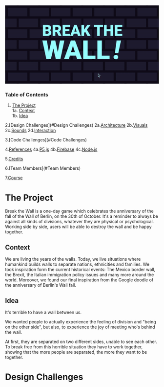 
<p align="center">
<img src="https://github.com/drawwithcode/2019-group-08-1/blob/master/images/cover.gif"
 </p>

### Table of Contents

1. [The Project](#the-project) <br>
  1a. [Context](#Context) <br>
  1b. [Idea](#idea) <br>

2.[Design Challenges](#Design Challenges)
  2a.[Architecture](#Architecture)
  2b.[Visuals](#Visuals)
  2c.[Sounds](#Sounds)
  2d.[Interaction](#Interaction)

3.[Code Challenges](#Code Challenges)

4.[References](#References)
  4a.[P5.js](#P5.js)
  4b.[Firebase](#Firebase)
  4c.[Node.js](#Node.js)

5.[Credits](#Credits)

6.[Team Members](#Team Members)

7.[Course](#Course)


# The Project
Break the Wall is a one-day game which celebrates the anniversary of the fall of the Wall of Berlin, on the 30th of October. It's a reminder to always be against all kinds of divisions, whatever they are physical or psychological. Working side by side, users will be able to destroy the wall and be happy together.

## Context
We are living the years of the walls. Today, we live situations where humankind builds walls to separate nations, ethnicities and families. We took inspiration form the current historical events: The Mexico border wall, the Brexit, the Italian immigration policy issues and many more around the world. Moreover, we found our final inspiration from the Google doodle of the anniversary of Berlin's Wall fall.

## Idea
It's terrible to have a wall between us.

We wanted people to actually experience the feeling of division and "being on the other side", but also, to experience the joy of meeting who's behind the wall. 

At first, they are separated on two different sides, unable to see each other. To break free from this horrible situation they have to work together, showing that the more people are separated, the more they want to be together.

# Design Challenges
